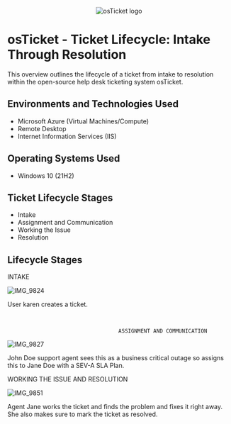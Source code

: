 <p align="center">
<img src="https://i.imgur.com/Clzj7Xs.png" alt="osTicket logo"/>
</p>

<h1>osTicket - Ticket Lifecycle: Intake Through Resolution</h1>
This overview outlines the lifecycle of a ticket from intake to resolution within the open-source help desk ticketing system osTicket.<br />




<h2>Environments and Technologies Used</h2>

- Microsoft Azure (Virtual Machines/Compute)
- Remote Desktop
- Internet Information Services (IIS)

<h2>Operating Systems Used </h2>

- Windows 10</b> (21H2)

<h2>Ticket Lifecycle Stages</h2>

- Intake
- Assignment and Communication
- Working the Issue
- Resolution

<h2>Lifecycle Stages</h2>

<p>
                                                     INTAKE

![IMG_9824](https://github.com/user-attachments/assets/1e70f7e6-9ebb-4526-8d62-73a806c9817d)

User karen creates a ticket.
</p>

</p>
<br />

<p>

                                       ASSIGNMENT AND COMMUNICATION

![IMG_9827](https://github.com/user-attachments/assets/a2ee180f-46fd-4a08-badb-c4afad447c10)

John Doe support agent sees this as a business critical outage so assigns this to Jane Doe with a SEV-A SLA Plan.
</p>
<p>


<p>
                                                WORKING THE ISSUE AND RESOLUTION

![IMG_9851](https://github.com/user-attachments/assets/40f9fe2a-79b0-498c-a2d5-62cd317eb648)

</p>
<p>
Agent Jane works the ticket and finds the problem and fixes it right away. She also makes sure to mark the ticket as resolved. 
</p>
<br />
